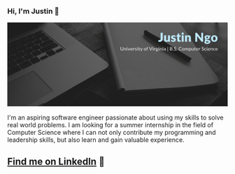 ### Hi, I'm Justin 👋

<img src="https://raw.githubusercontent.com/jngo13/jngo13/master/gh-header.png" alt="my banner">

I'm an aspiring software engineer passionate about using my skills to solve real world problems. I am looking for a summer internship in the field of Computer Science where I can not only contribute my programming and leadership skills, but also learn and gain valuable experience.

## <a href="https://www.linkedin.com/in/justin-ngo13/">Find me on LinkedIn</a> 💼

<!--
**jngo13/jngo13** is a ✨ _special_ ✨ repository because its `README.md` (this file) appears on your GitHub profile.

Here are some ideas to get you started:

- 🔭 I’m currently working on ...
- 🌱 I’m currently learning ...
- 👯 I’m looking to collaborate on ...
- 🤔 I’m looking for help with ...
- 💬 Ask me about ...
- 📫 How to reach me: ...
- 😄 Pronouns: ...
- ⚡ Fun fact: ...
-->
